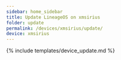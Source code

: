 ```yaml
---
sidebar: home_sidebar
title: Update LineageOS on xmsirius
folder: update
permalink: /devices/xmsirius/update/
device: xmsirius
---
```

{% include templates/device_update.md %}
